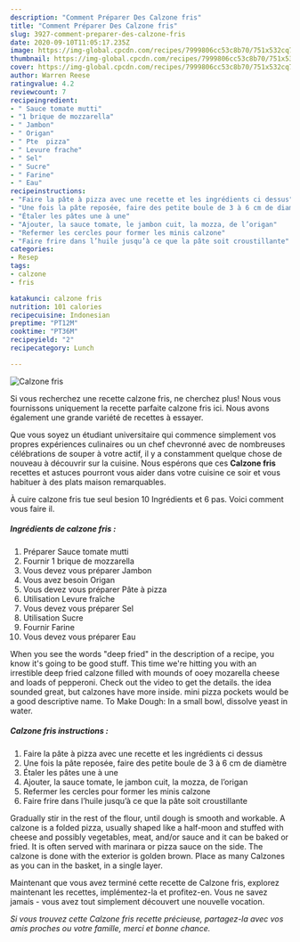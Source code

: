 ```yaml
---
description: "Comment Préparer Des Calzone fris"
title: "Comment Préparer Des Calzone fris"
slug: 3927-comment-preparer-des-calzone-fris
date: 2020-09-10T11:05:17.235Z
image: https://img-global.cpcdn.com/recipes/7999806cc53c8b70/751x532cq70/calzone-fris-photo-principale-de-la-recette.jpg
thumbnail: https://img-global.cpcdn.com/recipes/7999806cc53c8b70/751x532cq70/calzone-fris-photo-principale-de-la-recette.jpg
cover: https://img-global.cpcdn.com/recipes/7999806cc53c8b70/751x532cq70/calzone-fris-photo-principale-de-la-recette.jpg
author: Warren Reese
ratingvalue: 4.2
reviewcount: 7
recipeingredient:
- " Sauce tomate mutti"
- "1 brique de mozzarella"
- " Jambon"
- " Origan"
- " Pte  pizza"
- " Levure frache"
- " Sel"
- " Sucre"
- " Farine"
- " Eau"
recipeinstructions:
- "Faire la pâte à pizza avec une recette et les ingrédients ci dessus"
- "Une fois la pâte reposée, faire des petite boule de 3 à 6 cm de diamètre"
- "Étaler les pâtes une à une"
- "Ajouter, la sauce tomate, le jambon cuit, la mozza, de l’origan"
- "Refermer les cercles pour former les minis calzone"
- "Faire frire dans l’huile jusqu’à ce que la pâte soit croustillante"
categories:
- Resep
tags:
- calzone
- fris

katakunci: calzone fris 
nutrition: 101 calories
recipecuisine: Indonesian
preptime: "PT12M"
cooktime: "PT36M"
recipeyield: "2"
recipecategory: Lunch

---
```



![Calzone fris](https://img-global.cpcdn.com/recipes/7999806cc53c8b70/751x532cq70/calzone-fris-photo-principale-de-la-recette.jpg)

Si vous recherchez une recette calzone fris, ne cherchez plus! Nous vous fournissons uniquement la recette parfaite calzone fris ici. Nous avons également une grande variété de recettes à essayer.

Que vous soyez un étudiant universitaire qui commence simplement vos propres expériences culinaires ou un chef chevronné avec de nombreuses célébrations de souper à votre actif, il y a constamment quelque chose de nouveau à découvrir sur la cuisine. Nous espérons que ces <strong> Calzone fris </strong> recettes et astuces pourront vous aider dans votre cuisine ce soir et vous habituer à des plats maison remarquables.

<!--inarticleads1-->

À cuire calzone fris tue seul besion 10 Ingrédients et 6 pas. Voici comment vous faire il.

##### Ingrédients de calzone fris :

1. Préparer  Sauce tomate mutti
1. Fournir 1 brique de mozzarella
1. Vous devez vous préparer  Jambon
1. Vous avez besoin  Origan
1. Vous devez vous préparer  Pâte à pizza
1. Utilisation  Levure fraîche
1. Vous devez vous préparer  Sel
1. Utilisation  Sucre
1. Fournir  Farine
1. Vous devez vous préparer  Eau


When you see the words &#34;deep fried&#34; in the description of a recipe, you know it&#39;s going to be good stuff. This time we&#39;re hitting you with an irrestible deep fried calzone filled with mounds of ooey mozarella cheese and loads of pepperoni. Check out the video to get the details. the idea sounded great, but calzones have more inside. mini pizza pockets would be a good descriptive name. To Make Dough: In a small bowl, dissolve yeast in water. 

<!--inarticleads2-->

##### Calzone fris instructions :

1. Faire la pâte à pizza avec une recette et les ingrédients ci dessus
1. Une fois la pâte reposée, faire des petite boule de 3 à 6 cm de diamètre
1. Étaler les pâtes une à une
1. Ajouter, la sauce tomate, le jambon cuit, la mozza, de l’origan
1. Refermer les cercles pour former les minis calzone
1. Faire frire dans l’huile jusqu’à ce que la pâte soit croustillante


Gradually stir in the rest of the flour, until dough is smooth and workable. A calzone is a folded pizza, usually shaped like a half-moon and stuffed with cheese and possibly vegetables, meat, and/or sauce and it can be baked or fried. It is often served with marinara or pizza sauce on the side. The calzone is done with the exterior is golden brown. Place as many Calzones as you can in the basket, in a single layer. 

<!--inarticleads1-->

<p>
Maintenant que vous avez terminé cette recette de Calzone fris, explorez maintenant les recettes, implémentez-la et profitez-en. Vous ne savez jamais - vous avez tout simplement découvert une nouvelle vocation.
</p>

<p>
<i>Si vous trouvez cette Calzone fris recette précieuse, partagez-la avec vos amis proches ou votre famille, merci et bonne chance.</i>
</p>
